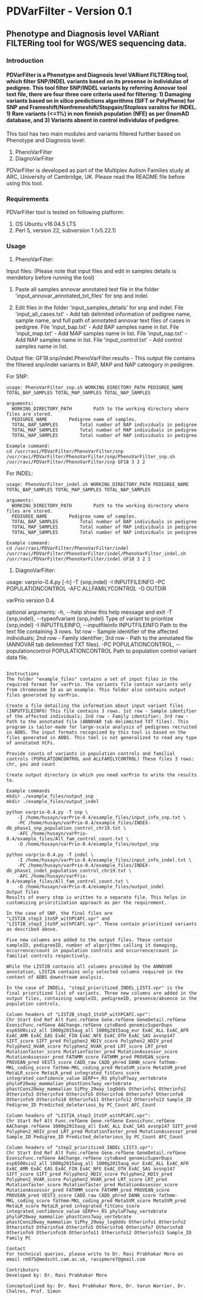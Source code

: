 # PDVarFilter - Version 0.1
## Phenotype and Diagnosis level VARiant FILTERing tool for WGS/WES sequencing data.
### Introduction
#### PDVarFilter is a Phenotype and Diagnosis level VARiant FILTERing tool, which filter SNP/INDEL variants based on its presense in individulas of pedigree. This tool filter SNP/INDEL variants by referring Annovar tool text file, there are four three core criteria used for filtering: 1) Damaging variants based on in silico predictions algorithms (SIFT or PolyPhene) for SNP and Frameshift/Nonfremeshift/Stopgain/Stoploss varaitns for INDEL. 1) Rare variants (<=1%) in non finnish population (NFE) as per GnomAD database, and 3) Variants absent in control individulas of pedigree.

This tool has two main modules and variants filtered further based on Phenotype and Diagnosis level:
1) PhenoVarFilter
2) DiagnoVarFilter

PDVarFilter is developed as part of the Multiplex Autism Families study at ARC, University of Cambridge, UK. Please read the README file before using this tool.

### Requirements
PDVarFilter tool is tested on following platform:
1. OS Ubuntu v16.04.5 LTS
2. Perl 5, version 22, subversion 1 (v5.22.1)

### Usage
1) PhenoVarFilter:

Input files: (Please note that input files and edit in samples details is mendetory before running the tool)
1. Paste all samples annovar annotated text file in the folder 'input_annovar_annotated_txt_files' for snp and indel.

2. Edit files in the folder 'input_samples_details' for snp and indel.
File 'input_all_cases.txt' - Add tab delimited information of pedigree name, sample name, and full path of annotated annovar text files of cases in pedigree.
File 'input_bap.txt' - Add BAP samples name in list.
File 'input_map.txt' - Add MAP samples name in list.
File 'input_nap.txt' - Add NAP samples name in list.
File 'input_control.txt' - Add control samples name in list.

Output file: 
GF18.snp/indel.PhenoVarFilter.results - This output file contains the filtered snp/indel variants in BAP, MAP and NAP cateogory in pedigree.

For SNP:
```
usage: PhenoVarFilter_snp.sh WORKING_DIRECTORY_PATH PEDIGREE_NAME TOTAL_BAP_SAMPLES TOTAL_MAP_SAMPLES TOTAL_NAP_SAMPLES

arguments:
  WORKING_DIRECTORY_PATH        Path to the working directory where files are stored.
  PEDIGREE_NAME        Pedigree name of samples.
  TOTAL_BAP_SAMPLES        Total number of BAP individuals in pedigree
  TOTAL_MAP_SAMPLES        Total number of MAP individuals in pedigree
  TOTAL_NAP_SAMPLES        Total number of NAP individuals in pedigree

Example command: 
cd /usr/ravi/PDVarFilter/PhenoVarFilter/snp
/usr/ravi/PDVarFilter/PhenoVarFilter/snp/PhenoVarFilter_snp.sh /usr/ravi/PDVarFilter/PhenoVarFilter/snp GF18 3 2 2

```
For INDEL:
```
usage: PhenoVarFilter_indel.sh WORKING_DIRECTORY_PATH PEDIGREE_NAME TOTAL_BAP_SAMPLES TOTAL_MAP_SAMPLES TOTAL_NAP_SAMPLES

arguments:
  WORKING_DIRECTORY_PATH        Path to the working directory where files are stored.
  PEDIGREE_NAME        Pedigree name of samples.
  TOTAL_BAP_SAMPLES        Total number of BAP individuals in pedigree
  TOTAL_MAP_SAMPLES        Total number of MAP individuals in pedigree
  TOTAL_NAP_SAMPLES        Total number of NAP individuals in pedigree

Example command: 
cd /usr/ravi/PDVarFilter/PhenoVarFilter/indel
/usr/ravi/PDVarFilter/PhenoVarFilter/indel/PhenoVarFilter_indel.sh /usr/ravi/PDVarFilter/PhenoVarFilter/indel GF18 3 2 2

```

1) DiagnoVarFilter:

usage: varprio-0.4.py [-h] -T {snp,indel} -I INPUTFILEINFO -PC
	                POPULATIONCONTROL -AFC ALLFAMILYCONTROL -O OUTDIR

varPrio version 0.4

optional arguments:
  -h, --help            show this help message and exit
  -T {snp,indel}, --typeofvariant {snp,indel}
	                  Type of variant to prioritize {snp,indel}
  -I INPUTFILEINFO, --inputfileinfo INPUTFILEINFO
	                  Path to the text file containing 3 rows. 1st row -
	                  Sample identifier of the affected individuals; 2nd row
	                  - Family identifier; 3rd row - Path to the annotated
	                  file (ANNOVAR tab delimmited TXT files).
  -PC POPULATIONCONTROL, --populationcontrol POPULATIONCONTROL
	                  Path to population control variant data file.
```

Instructions
The folder "example_files" contains a set of input files in the required format for varPrio. The variants file contain variants only from chromosome 19 as an example. This folder also contains output files generated by varPrio.

Create a file detailing the information about input variant files (INPUTFILEINFO) This file contains 3 rows. 1st row - Sample identifier of the affected individuals; 2nd row - Family identifier; 3rd row - Path to the annotated file (ANNOVAR tab delimmited TXT files). This program is tailor-made for large-scale analysis of pedigrees recruited in ADBS. The input formats recognized by this tool is based on the files generated in ADBS. This tool is not generalized to read any type of annotated VCFs.

Provide counts of variants in population controls and familial controls (POPULATIONCONTROL and ALLFAMILYCONTROL) These files 3 rows: chr, pos and count

Create output directory in which you need varPrio to write the results to.

Example commands
mkdir ./example_files/output_snp
mkdir ./example_files/output_indel

python varprio-0.4.py -T snp \
	-I /home/husayn/varPrio-0.4/example_files/input_info_snp.txt \
	-PC /home/husayn/varPrio-0.4/example_files/INDEX-db_phase1_snp_population_control_chr19.txt \
	-AFC /home/husayn/varPrio-0.4/example_files/All_fam_control_count.txt \
	-O /home/husayn/varPrio-0.4/example_files/output_snp 

python varprio-0.4.py -T indel \
	-I /home/husayn/varPrio-0.4/example_files/input_info_indel.txt \
	-PC /home/husayn/varPrio-0.4/example_files/INDEX-db_phase1_indel_population_control_chr19.txt \
	-AFC /home/husayn/varPrio-0.4/example_files/All_fam_control_count.txt \
	-O /home/husayn/varPrio-0.4/example_files/output_indel 
Output files
Results of every step is written to a separate file. This helps in customizing prioritization approach as per the requirement.

In the case of SNP, the final files are "LIST2A_step3_1to5P_withPCAFC.vpr" and "LIST2B_step3_1to5P_withPCAFC.vpr". These contain prioritized variants as described above.

Five new columns are added to the output files. These contain sampleID, pedigreeID, number of algorithms calling it damaging, occurrence/count in population controls and occurrence/count in familial controls respectively.

While the LIST2B contains all columns provided by the ANNOVAR annotation, LIST2A contains only selected columns required in the context of ADBS downstream analysis.

In the case of INDELs, "step2_prioritized_INDEL_LIST3.vpr" is the final prioritized list of variants. Three new columns are added in the output files, containing sampleID, pedigreeID, presence/absence in the population controls.

Column headers of "LIST2B_step3_1to5P_withPCAFC.vpr":
Chr Start End Ref Alt Func.refGene Gene.refGene GeneDetail.refGene ExonicFunc.refGene AAChange.refGene cytoBand genomicSuperDups esp6500siv2_all 1000g2015aug_all 1000g2015aug_eur ExAC_ALL ExAC_AFR ExAC_AMR ExAC_EAS ExAC_FIN ExAC_NFE ExAC_OTH ExAC_SAS avsnp147 SIFT_score SIFT_pred Polyphen2_HDIV_score Polyphen2_HDIV_pred Polyphen2_HVAR_score Polyphen2_HVAR_pred LRT_score LRT_pred MutationTaster_score MutationTaster_pred MutationAssessor_score MutationAssessor_pred FATHMM_score FATHMM_pred PROVEAN_score PROVEAN_pred VEST3_score CADD_raw CADD_phred DANN_score fathmm-MKL_coding_score fathmm-MKL_coding_pred MetaSVM_score MetaSVM_pred MetaLR_score MetaLR_pred integrated_fitCons_score integrated_confidence_value GERP++_RS phyloP7way_vertebrate phyloP20way_mammalian phastCons7way_vertebrate phastCons20way_mammalian SiPhy_29way_logOdds Otherinfo1 Otherinfo2 Otherinfo3 Otherinfo4 Otherinfo5 Otherinfo6 Otherinfo7 Otherinfo8 Otherinfo9 Otherinfo10 Otherinfo11 Otherinfo12 Otherinfo13 Sample_ID Pedigree_ID Predicted_deleterious_by PC_Count AFC_Count

Column headers of "LIST2A_step3_1to5P_withPCAFC.vpr":
Chr Start Ref Alt Func.refGene Gene.refGene ExonicFunc.refGene AAChange.refGene 1000g2015aug_all ExAC_ALL ExAC_SAS avsnp147 SIFT_pred Polyphen2_HDIV_pred LRT_pred MutationTaster_pred MutationAssessor_pred Sample_ID Pedigree_ID Predicted_deleterious_by PC_Count AFC_Count

Column headers of "step2_prioritized_INDEL_LIST3.vpr":
Chr Start End Ref Alt Func.refGene Gene.refGene GeneDetail.refGene ExonicFunc.refGene AAChange.refGene cytoBand genomicSuperDups esp6500siv2_all 1000g2015aug_all 1000g2015aug_eur ExAC_ALL ExAC_AFR ExAC_AMR ExAC_EAS ExAC_FIN ExAC_NFE ExAC_OTH ExAC_SAS avsnp147 SIFT_score SIFT_pred Polyphen2_HDIV_score Polyphen2_HDIV_pred Polyphen2_HVAR_score Polyphen2_HVAR_pred LRT_score LRT_pred MutationTaster_score MutationTaster_pred MutationAssessor_score MutationAssessor_pred FATHMM_score FATHMM_pred PROVEAN_score PROVEAN_pred VEST3_score CADD_raw CADD_phred DANN_score fathmm-MKL_coding_score fathmm-MKL_coding_pred MetaSVM_score MetaSVM_pred MetaLR_score MetaLR_pred integrated_fitCons_score integrated_confidence_value GERP++_RS phyloP7way_vertebrate phyloP20way_mammalian phastCons7way_vertebrate phastCons20way_mammalian SiPhy_29way_logOdds Otherinfo1 Otherinfo2 Otherinfo3 Otherinfo4 Otherinfo5 Otherinfo6 Otherinfo7 Otherinfo8 Otherinfo9 Otherinfo10 Otherinfo11 Otherinfo12 Otherinfo13 Sample_ID Family PC

Contact
For technical queries, please write to Dr. Ravi Prabhakar More on email rm975@medschl.cam.ac.uk, ravipmore7@gmail.com

Contributors
Developed by: Dr. Ravi Prabhakar More

Conceptualized by: Dr. Ravi Prabhakar More, Dr. Varun Warrier, Dr. Chalres, Prof. Simon
